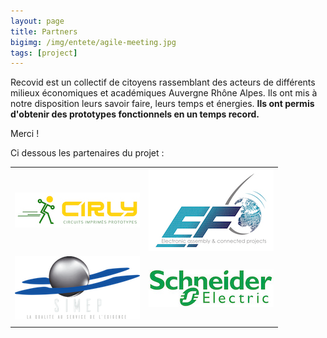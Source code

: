```yaml
---
layout: page
title: Partners
bigimg: /img/entete/agile-meeting.jpg
tags: [project]
---
```


Recovid est un collectif de citoyens rassemblant des acteurs de différents milieux économiques et académiques Auvergne Rhône Alpes. Ils ont mis à notre disposition leurs savoir faire, leurs temps et énergies. **Ils ont permis d'obtenir des prototypes fonctionnels en un temps record.**

Merci !

Ci dessous les partenaires du projet :

|  |  |
|:--- |:--- |
|  ![](img/partners/logoCIRLY.jpg) |  ![](img/partners/logoef.jpg) |
|  ![](img/partners/LogoSimep.png) |  ![](img/partners/logoSchneider-Electric.jpg)|
|   |   |
